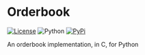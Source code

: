# Orderbook

[![License](https://img.shields.io/badge/license-GLPv3-blue.svg)](LICENSE)
![Python](https://img.shields.io/badge/Python-3.7+-green.svg)
[![PyPi](https://img.shields.io/badge/PyPi-order---book-brightgreen.svg)](https://pypi.python.org/pypi/order-book)

An orderbook implementation, in C, for Python
